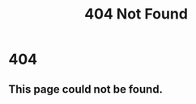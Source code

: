﻿---
layout: default
title: 404 Not Found
permalink: /404.html
---
<div>
  <h1 class="status">404</h1>
  <div class="wrap">
    <h2 class="message">
      This page could not be found.
    </h2>
  </div>
</div>